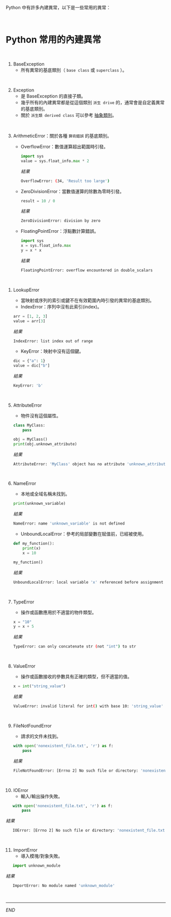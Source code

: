 Python 中有許多內建異常，以下是一些常用的異常：

<br>

# Python 常用的內建異常

<br>

1. BaseException
   - 所有異常的基底類別（ `base class` 或 `superclass` ）。

<br>

2. Exception
   - 是 BaseException 的直接子類。
   - 幾乎所有的內建異常都是從這個類別 `派生 drive` 的，通常會是自定義異常的基底類別。
   - 關於 `派生類 derived class` 可以參考 [抽象類別](/30_物件導向/ex301_抽象類別.ipynb)。

<br>

3. ArithmeticError：關於各種 `算術錯誤` 的基底類別。

   - OverflowError：數值運算超出範圍時引發。

     ```python
     import sys
     value = sys.float_info.max * 2
     ```

     _結果_

     ```bash
     OverflowError: (34, 'Result too large')
     ```


   - ZeroDivisionError：當數值運算的除數為零時引發。

      ```python
      result = 10 / 0
      ```

     _結果_

     ```bash
     ZeroDivisionError: division by zero
     ```


   - FloatingPointError：浮點數計算錯誤。

     ```python
     import sys
     x = sys.float_info.max
     y = x * x
     ```

     _結果_

     ```bash
     FloatingPointError: overflow encountered in double_scalars
     ```

<br>

1. LookupError

   - 當映射或序列的索引或鍵不在有效範圍內時引發的異常的基底類別。
   - IndexError：序列中沒有此索引(index)。

   ```python
   arr = [1, 2, 3]
   value = arr[3]
   ```

   _結果_

   ```bash
   IndexError: list index out of range
   ```

   - KeyError：映射中沒有這個鍵。

   ```python
   dic = {"a": 1}
   value = dic["b"]
   ```

   _結果_

   ```bash
   KeyError: 'b'
   ```

<br>

5. AttributeError

   - 物件沒有這個屬性。

   ```python
   class MyClass:
       pass

   obj = MyClass()
   print(obj.unknown_attribute)
   ```

   _結果_
   ```bash
   AttributeError: 'MyClass' object has no attribute 'unknown_attribute'
   ```

<br>

6. NameError

   - 本地或全域名稱未找到。

   ```python
   print(unknown_variable)
   ```

   _結果_

   ```bash
   NameError: name 'unknown_variable' is not defined
   ```

   - UnboundLocalError：參考的局部變數在賦值前，已經被使用。

   ```python
   def my_function():
       print(x)
       x = 10

   my_function()
   ```

   _結果_

   ```bash
   UnboundLocalError: local variable 'x' referenced before assignment
   ```

<br>

7. TypeError

   - 操作或函數應用於不適當的物件類型。

   ```python
   x = "10"
   y = x + 5
   ```

   _結果_
   ```bash
   TypeError: can only concatenate str (not "int") to str
   ```

<br>

8. ValueError

   - 操作或函數接收的參數具有正確的類型，但不適當的值。

   ```python
   x = int("string_value")
   ```

   _結果_
   ```bash
   ValueError: invalid literal for int() with base 10: 'string_value'
   ```

<br>

9. FileNotFoundError

   - 請求的文件未找到。

   ```python
   with open('nonexistent_file.txt', 'r') as f:
       pass
   ```

   _結果_
   ```bash
   FileNotFoundError: [Errno 2] No such file or directory: 'nonexistent_file.txt'
   ```

<br>

10. IOError
    - 輸入/輸出操作失敗。

```python
   with open('nonexistent_file.txt', 'r') as f:
       pass
```

   _結果_

```bash
   IOError: [Errno 2] No such file or directory: 'nonexistent_file.txt'
```

<br>

11. ImportError
    - 導入模塊/對象失敗。

```python
   import unknown_module
```

   _結果_

```bash
   ImportError: No module named 'unknown_module'
```

<br>

---

_END_
